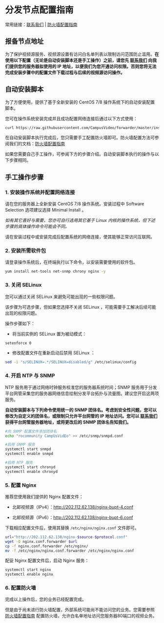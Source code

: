 # 分发节点配置指南

常用链接：[联系我们](https://github.com/CampusVideo/forwarder/blob/master/contact.md) | [防火墙配置指南](https://github.com/CampusVideo/forwarder/blob/master/firewall.md)

## 报备节点地址

为了保护视频源服务、视频源设置有访问白名单列表以限制访问范围防止滥用。**在使用以下配置（无论是自动安装脚本还是手工操作）之前，请您先 [联系我们](https://github.com/CampusVideo/forwarder/blob/master/contact.md) 向我们提供您的服务器拟使用的 IP 地址，以便我们为您开通访问权限。否则您将无法完成安装步骤中的配置文件下载过程与后续的视频源访问操作。**

## 自动安装脚本

为了方便使用，提供了基于全新安装的 CentOS 7/8 操作系统下的自动安装配置脚本。

您可在操作系统安装完成并且成功配置网络连接后通过以下方式使用：

```bash
curl https://raw.githubusercontent.com/CampusVideo/forwarder/master/installer.sh | sh
```

在自动安装脚本执行完成后，您只需要手工配置防火墙即可。防火墙配置方法可参阅我们的文档：[防火墙配置指南](https://github.com/CampusVideo/forwarder/blob/master/firewall.md)

如果您需要自己手工操作，可参阅下方的步骤介绍。自动安装脚本执行的操作与以下步骤相同。

## 手工操作步骤

### 1. 安装操作系统并配置网络连接

请在您的服务器上全新安装 CentOS 7/8 操作系统。安装过程中 Software Selection 选项建议选择 Minimal Install 。

*如有其它喜好与需要，您亦可自行选用其它基于 Linux 内核的操作系统，但下述步骤的具体操作命令可能会不同。*

请在安装过程中或安装完成后配置系统的网络连接，使其能够正常访问互联网。

### 2. 安装所需软件包

请登录操作系统后，在终端执行以下命令，以安装需要使用的软件包。

```bash
yum install net-tools net-snmp chrony nginx -y
```

### 3. 关闭 SELinux

您可以通过关闭 SELinux 来避免可能出现的一些权限问题。

该步骤为可选步骤，但如果您选择不关闭 SELinux ，可能需要手工解决后续可能出现的权限问题。

操作步骤如下：

* 将当前实例的 SELinux 置为被动模式：

```bash
setenforce 0
```

* 修改配置文件在重新启动后禁用 SELinux ：

```bash
sed -i "s/SELINUX=.*/SELINUX=disabled/g" /etc/selinux/config
```

### 4. 开启 NTP 与 SNMP

NTP 服务用于通过网络时钟服务校准您的服务器系统时间；SNMP 服务用于分发平台网管采集您的服务器网络信息绘制分发平台拓扑与流量图。建议您开启这两项服务。

**自动安装脚本与下列命令使用统一的 SNMP 团体名。考虑到安全性问题，您可以修改为自定义的团体名，或限制只允许平台网管的 IP 地址访问。您可以 [联系我们](https://github.com/CampusVideo/forwarder/blob/master/contact.md) 获得平台网管服务器地址，或将更改后的 SNMP 团体名告知我们。**

```bash
#向 SNMP 配置文件添加团体名
echo "rocommunity CampUsVidEo" >> /etc/snmp/snmpd.conf

#启用 SNMP 服务
systemctl start snmpd
systemctl enable snmpd

#启用 NTP 服务
systemctl start chronyd
systemctl enable chronyd
```

### 5. 配置 Nginx

推荐您使用我们提供的 Nginx 配置文件：

* 北邮视频源（IPv4）：<http://202.112.62.138/nginx-bupt-4.conf>

* 北邮视频源（IPv6）：<http://202.112.62.138/nginx-bupt-6.conf>

下载相应配置文件后，使用其替换 `/etc/nginx/nginx.conf` 文件即可。

```bash
url="http://202.112.62.138/nginx-$source-$protocol.conf"
wget -O nginx.conf.forwarder $url
cp -f nginx.conf.forwarder /etc/nginx/
mv -f /etc/nginx/nginx.conf.forwarder /etc/nginx/nginx.conf
```

配妥 Nginx 配置文件后，启动 Nginx 服务：

```bash
systemctl start nginx
systemctl enable nginx
```

### 6. 配置防火墙

完成以上操作后，您的业务已经配置完成。

但是由于尚未进行防火墙配置，外部系统可能尚不能访问您的业务。您需要参照 [防火墙配置指南](https://github.com/CampusVideo/forwarder/blob/master/firewall.md) 配置防火墙，允许白名单地址访问您服务器80端口的视频业务。
